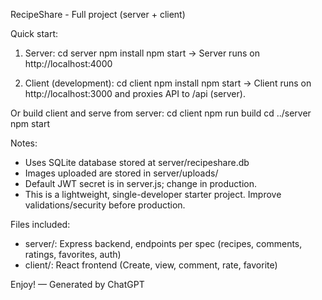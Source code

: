 RecipeShare - Full project (server + client)

Quick start:
1) Server:
   cd server
   npm install
   npm start
   -> Server runs on http://localhost:4000

2) Client (development):
   cd client
   npm install
   npm start
   -> Client runs on http://localhost:3000 and proxies API to /api (server).

Or build client and serve from server:
   cd client
   npm run build
   cd ../server
   npm start

Notes:
- Uses SQLite database stored at server/recipeshare.db
- Images uploaded are stored in server/uploads/
- Default JWT secret is in server.js; change in production.
- This is a lightweight, single-developer starter project. Improve validations/security before production.

Files included:
- server/: Express backend, endpoints per spec (recipes, comments, ratings, favorites, auth)
- client/: React frontend (Create, view, comment, rate, favorite)

Enjoy! — Generated by ChatGPT
